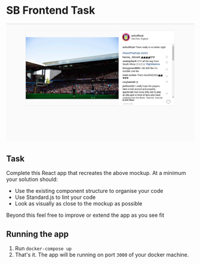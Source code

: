 # SB Frontend Task

![Task Image](./task-image.png)

## Task

Complete this React app that recreates the above mockup. At a minimum your solution should:

* Use the existing component structure to organise your code
* Use Standard.js to lint your code
* Look as visually as close to the mockup as possible

Beyond this feel free to improve or extend the app as you see fit

## Running the app

1. Run `docker-compose up`
2. That's it. The app will be running on port `3000` of your docker machine. 